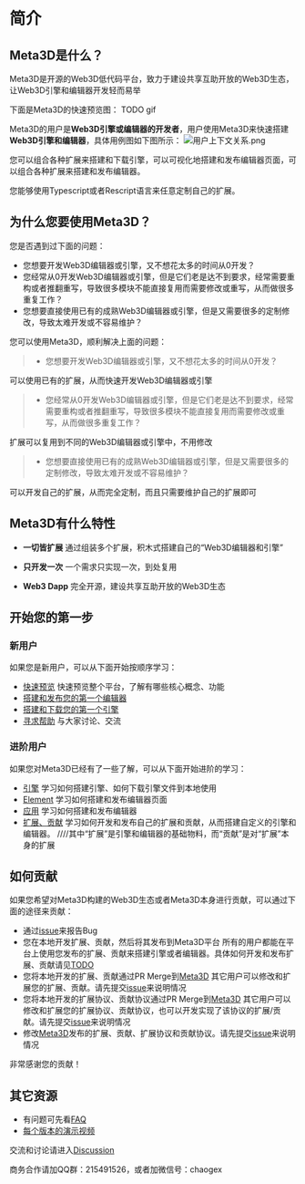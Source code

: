 # 简介

## Meta3D是什么？

Meta3D是开源的Web3D低代码平台，致力于建设共享互助开放的Web3D生态，让Web3D引擎和编辑器开发轻而易举

下面是Meta3D的快速预览图：
TODO gif
    
Meta3D的用户是**Web3D引擎或编辑器的开发者**，用户使用Meta3D来快速搭建**Web3D引擎和编辑器**，具体用例图如下图所示：
![用户上下文关系.png](/img/用户上下文关系.png)

您可以组合各种扩展来搭建和下载引擎，可以可视化地搭建和发布编辑器页面，可以组合各种扩展来搭建和发布编辑器。

您能够使用Typescript或者Rescript语言来任意定制自己的扩展。



## 为什么您要使用Meta3D？
您是否遇到过下面的问题：

- 您想要开发Web3D编辑器或引擎，又不想花太多的时间从0开发？
- 您经常从0开发Web3D编辑器或引擎，但是它们老是达不到要求，经常需要重构或者推翻重写，导致很多模块不能直接复用而需要修改或重写，从而做很多重复工作？
- 您想要直接使用已有的成熟Web3D编辑器或引擎，但是又需要很多的定制修改，导致太难开发或不容易维护？

您可以使用Meta3D，顺利解决上面的问题：
> - 您想要开发Web3D编辑器或引擎，又不想花太多的时间从0开发？

可以使用已有的扩展，从而快速开发Web3D编辑器或引擎

> - 您经常从0开发Web3D编辑器或引擎，但是它们老是达不到要求，经常需要重构或者推翻重写，导致很多模块不能直接复用而需要修改或重写，从而做很多重复工作？

扩展可以复用到不同的Web3D编辑器或引擎中，不用修改

> - 您想要直接使用已有的成熟Web3D编辑器或引擎，但是又需要很多的定制修改，导致太难开发或不容易维护？

可以开发自己的扩展，从而完全定制，而且只需要维护自己的扩展即可


## Meta3D有什么特性

- **一切皆扩展**
通过组装多个扩展，积木式搭建自己的“Web3D编辑器和引擎”
- **只开发一次**
一个需求只实现一次，到处复用

- **Web3 Dapp**
完全开源，建设共享互助开放的Web3D生态

## 开始您的第一步

### 新用户

如果您是新用户，可以从下面开始按顺序学习：

- [快速预览](TODO)
快速预览整个平台，了解有哪些核心概念、功能
- [搭建和发布您的第一个编辑器](TODO)
- [搭建和下载您的第一个引擎](TODO)
- [寻求帮助](https://github.com/Meta3D-Technology/Meta3D/discussions)
与大家讨论、交流

### 进阶用户

如果您对Meta3D已经有了一些了解，可以从下面开始进阶的学习：

- [引擎](TODO)
学习如何搭建引擎、如何下载引擎文件到本地使用
- [Element](TODO)
学习如何搭建和发布编辑器页面
- [应用](TODO)
学习如何搭建和发布编辑器
- [扩展、贡献](TODO)
学习如何开发和发布自己的扩展和贡献，从而搭建自定义的引擎和编辑器。
////其中“扩展”是引擎和编辑器的基础物料，而“贡献”是对“扩展”本身的扩展


## 如何贡献

如果您希望对Meta3D构建的Web3D生态或者Meta3D本身进行贡献，可以通过下面的途径来贡献：

- 通过[issue](https://github.com/Meta3D-Technology/Meta3D/issues)来报告Bug
- 您在本地开发扩展、贡献，然后将其发布到Meta3D平台
所有的用户都能在平台上使用您发布的扩展、贡献来搭建引擎或者编辑器。具体如何开发和发布扩展、贡献请见[TODO]()
- 您将本地开发的扩展、贡献通过PR Merge到[Meta3D](https://github.com/Meta3D-Technology/Meta3D)
其它用户可以修改和扩展您的扩展、贡献。请先提交[issue](https://github.com/Meta3D-Technology/Meta3D/issues)来说明情况
- 您将本地开发的扩展协议、贡献协议通过PR Merge到[Meta3D](https://github.com/Meta3D-Technology/Meta3D)
其它用户可以修改和扩展您的扩展协议、贡献协议，也可以开发实现了该协议的扩展/贡献。请先提交[issue](https://github.com/Meta3D-Technology/Meta3D/issues)来说明情况
- 修改[Meta3D](https://github.com/Meta3D-Technology/Meta3D)发布的扩展、贡献、扩展协议和贡献协议。请先提交[issue](https://github.com/Meta3D-Technology/Meta3D/issues)来说明情况

非常感谢您的贡献！


## 其它资源

- 有问题可先看[FAQ](TODO)
- [每个版本的演示视频](https://space.bilibili.com/406848407/channel/collectiondetail?sid=495276)


交流和讨论请进入[Discussion](https://github.com/Meta3D-Technology/Meta3D/discussions)

商务合作请加QQ群：215491526，或者加微信号：chaogex